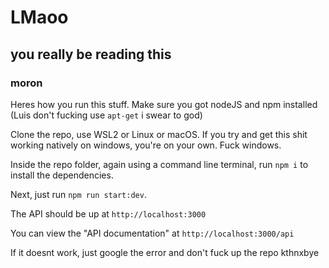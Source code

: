 # LMaoo
## you really be reading this
### moron

Heres how you run this stuff. Make sure you got nodeJS and npm installed (Luis don't fucking use `apt-get` i swear to god)

Clone the repo, use WSL2 or Linux or macOS. If you try and get this shit working natively on windows, you're on your own. Fuck windows.

Inside the repo folder, again using a command line terminal, run `npm i` to install the dependencies.

Next, just run `npm run start:dev`.

The API should be up at `http://localhost:3000`

You can view the "API documentation" at `http://localhost:3000/api`

If it doesnt work, just google the error and don't fuck up the repo kthnxbye
